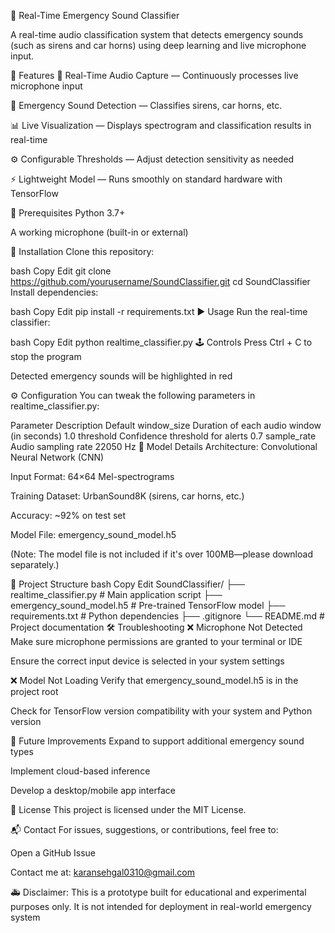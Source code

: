🚨 Real-Time Emergency Sound Classifier

A real-time audio classification system that detects emergency sounds (such as sirens and car horns) using deep learning and live microphone input.

🔑 Features
🎤 Real-Time Audio Capture — Continuously processes live microphone input

🚨 Emergency Sound Detection — Classifies sirens, car horns, etc.

📊 Live Visualization — Displays spectrogram and classification results in real-time

⚙️ Configurable Thresholds — Adjust detection sensitivity as needed

⚡ Lightweight Model — Runs smoothly on standard hardware with TensorFlow

🧰 Prerequisites
Python 3.7+

A working microphone (built-in or external)

🔧 Installation
Clone this repository:

bash
Copy
Edit
git clone https://github.com/yourusername/SoundClassifier.git
cd SoundClassifier
Install dependencies:

bash
Copy
Edit
pip install -r requirements.txt
▶️ Usage
Run the real-time classifier:

bash
Copy
Edit
python realtime_classifier.py
🕹 Controls
Press Ctrl + C to stop the program

Detected emergency sounds will be highlighted in red

⚙️ Configuration
You can tweak the following parameters in realtime_classifier.py:

Parameter	Description	Default
window_size	Duration of each audio window (in seconds)	1.0
threshold	Confidence threshold for alerts	0.7
sample_rate	Audio sampling rate	22050 Hz
🧠 Model Details
Architecture: Convolutional Neural Network (CNN)

Input Format: 64×64 Mel-spectrograms

Training Dataset: UrbanSound8K (sirens, car horns, etc.)

Accuracy: ~92% on test set

Model File: emergency_sound_model.h5

(Note: The model file is not included if it's over 100MB—please download separately.)

📁 Project Structure
bash
Copy
Edit
SoundClassifier/
├── realtime_classifier.py       # Main application script
├── emergency_sound_model.h5     # Pre-trained TensorFlow model
├── requirements.txt             # Python dependencies
├── .gitignore
└── README.md                    # Project documentation
🛠 Troubleshooting
❌ Microphone Not Detected
Make sure microphone permissions are granted to your terminal or IDE

Ensure the correct input device is selected in your system settings

❌ Model Not Loading
Verify that emergency_sound_model.h5 is in the project root

Check for TensorFlow version compatibility with your system and Python version

🌟 Future Improvements
Expand to support additional emergency sound types

Implement cloud-based inference

Develop a desktop/mobile app interface

📝 License
This project is licensed under the MIT License.

📬 Contact
For issues, suggestions, or contributions, feel free to:

Open a GitHub Issue

Contact me at: karansehgal0310@gmail.com

🚑 Disclaimer: This is a prototype built for educational and experimental purposes only. It is not intended for deployment in real-world emergency system
